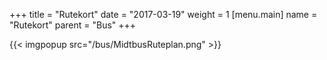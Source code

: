+++
title = "Rutekort"
date = "2017-03-19"
weight = 1
[menu.main]
name = "Rutekort"
parent = "Bus"
+++

{{< imgpopup src="/bus/MidtbusRuteplan.png" >}}